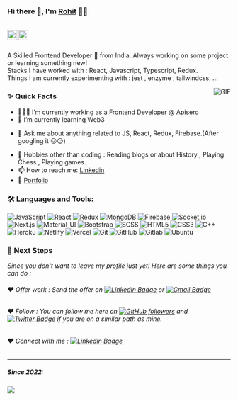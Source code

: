 ### Hi there 👋, I'm [Rohit](https://github.com/Rohit2024-parihar) 👨‍💻

<br/>

<a href="https://www.linkedin.com/in/rohit-parihar-3a4b1b1aa/">
  <img align="left" alt="Aman's Linkedin" width="22px" src="https://cdn.jsdelivr.net/npm/simple-icons@v3/icons/linkedin.svg" />
</a>


<a href="mailto:rohitparihar07125@gmail.com">
  <img align="left" alt="Rohit's Email" width="22px" src="https://cdn.jsdelivr.net/npm/simple-icons@v3/icons/gmail.svg" />
</a>


<br />

<br/>

<p>
A Skilled Frontend Developer 🚀 from India. Always working on some project or learning something new!
<br/>
Stacks I have worked with : React, Javascript, Typescript, Redux.
<br/>  
Things I am currently experimenting with : jest , enzyme , tailwindcss, ...
<br/>
</p>


  <img align="right" alt="GIF" src="https://media.giphy.com/media/MC6eSuC3yypCU/giphy.gif" />
  
### ✨ Quick Facts

- 👨🏽‍💻 I’m currently working as a Frontend Developer @ [Apisero](https://apisero.com/)
- 🌱 I’m currently learning Web3
<!--- 🤔 I’m looking for help for my future MERN projects.-->
- 💬 Ask me about anything related to JS, React, Redux, Firebase.(After googling it 😜😌)
<!--- ⚡️ Fun-Fact: I sleep at 6am 🙃. -->
- 🎿 Hobbies other than coding : Reading blogs or about History , Playing Chess , Playing games.
- 📫 How to reach me: [Linkedin](https://www.linkedin.com/in/rohit-parihar-3a4b1b1aa/)
- 📝 [Portfolio](https://rohit-parihar-portfolio.netlify.app/)

### 🛠️ Languages and Tools:

![JavaScript](https://img.shields.io/badge/-JavaScript-black?style=flat-square&logo=javascript)
![React](https://img.shields.io/badge/-React-black?style=flat-square&logo=react)
![Redux](https://img.shields.io/badge/-Redux-black?style=flat-square&logo=Redux)
![MongoDB](https://img.shields.io/badge/-MongoDB-black?style=flat-square&logo=mongodb)
![Firebase](https://img.shields.io/badge/-Firebase-black?style=flat-square&logo=Firebase)
![Socket.io](https://img.shields.io/badge/-Socket-black?style=flat-square&logo=socket.io)
![Next.js](https://img.shields.io/badge/-Next-black?style=flat-square&logo=Next.js)
![Material_UI](https://img.shields.io/badge/-Material_UI-black?style=flat-square&logo=material-ui)
![Bootstrap](https://img.shields.io/badge/-Bootstrap-black?style=flat-square&logo=bootstrap)
![SCSS](https://img.shields.io/badge/-SCSS-black?style=flat-square&logo=SASS)
![HTML5](https://img.shields.io/badge/-HTML5-black?style=flat-square&logo=html5&logoColor=white)
![CSS3](https://img.shields.io/badge/-CSS3-black?style=flat-square&logo=css3)
![C++](https://img.shields.io/badge/-C++-black?style=flat-square&logo=c)
![Heroku](https://img.shields.io/badge/-Heroku-black?style=flat-square&logo=heroku)
![Netlify](https://img.shields.io/badge/-Netlify-black?style=flat-square&logo=netlify)
![Vercel](https://img.shields.io/badge/-Vercel-black?style=flat-square&logo=vercel)
![Git](https://img.shields.io/badge/-Git-black?style=flat-square&logo=git)
![GitHub](https://img.shields.io/badge/-GitHub-black?style=flat-square&logo=github)
![Gitlab](https://img.shields.io/badge/-Gitlab-black?style=flat-square&logo=gitlab)
![Ubuntu](https://img.shields.io/badge/-Ubuntu-black?style=flat-square&logo=ubuntu)



### 👣 Next Steps

_Since you don't want to leave my profile just yet! Here are some things you can do :_


###### ❤️ Offer work : Send the offer on [![Linkedin Badge](https://img.shields.io/badge/-Rohit_Parihar-blue?style=flat-square&logo=Linkedin&logoColor=white&linkhttps://www.linkedin.com/in/rohit-parihar-3a4b1b1aa/)](https://www.linkedin.com/in/rohit-parihar-3a4b1b1aa/) or [![Gmail Badge](https://img.shields.io/badge/-rohitparihar07125@gmail.com-c14438?style=flat-square&logo=Gmail&logoColor=white&link=mailto:rohitparihar07125@gmail.com)](mailto:rohitparihar07125@gmail.com)


###### ❤️ Follow : You can follow me here on [![GitHub followers](https://img.shields.io/github/followers/Rohit2024-parihar?label=Follow&style=social)](https://github.com/Rohit2024-parihar?tab=follow) and [![Twitter Badge](https://img.shields.io/badge/-@Rohit_Parihar-1ca0f1?style=flat-square&labelColor=1ca0f1&logo=twitter&logoColor=white&link=https://twitter.com/)](https://twitter.com/) if you are on a similar path as mine.


###### ❤️ Connect with me : [![Linkedin Badge](https://img.shields.io/badge/-Rohit_Parihar-blue?style=flat-square&logo=Linkedin&logoColor=white&link=https://www.linkedin.com/in/rohit-parihar-3a4b1b1aa/)](https://www.linkedin.com/in/rohit-parihar-3a4b1b1aa/)


----------------------------------------------------------

##### Since 2022:
<img src="https://komarev.com/ghpvc/?username=Rohit2024-parihar&color=blueviolet&style=flat">

